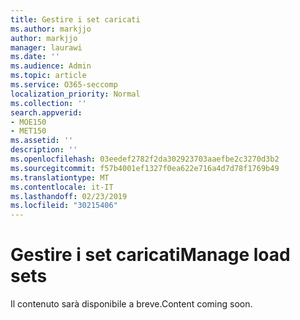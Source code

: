 ```yaml
---
title: Gestire i set caricati
ms.author: markjjo
author: markjjo
manager: laurawi
ms.date: ''
ms.audience: Admin
ms.topic: article
ms.service: O365-seccomp
localization_priority: Normal
ms.collection: ''
search.appverid:
- MOE150
- MET150
ms.assetid: ''
description: ''
ms.openlocfilehash: 03eedef2782f2da302923703aaefbe2c3270d3b2
ms.sourcegitcommit: f57b4001ef1327f0ea622e716a4d7d78f1769b49
ms.translationtype: MT
ms.contentlocale: it-IT
ms.lasthandoff: 02/23/2019
ms.locfileid: "30215406"
---
```

# <a name="manage-load-sets"></a><span data-ttu-id="0dfce-102">Gestire i set caricati</span><span class="sxs-lookup"><span data-stu-id="0dfce-102">Manage load sets</span></span>

<span data-ttu-id="0dfce-103">Il contenuto sarà disponibile a breve.</span><span class="sxs-lookup"><span data-stu-id="0dfce-103">Content coming soon.</span></span>
